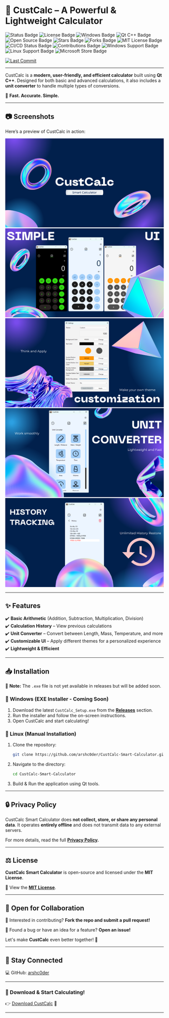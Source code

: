# 🧮 **CustCalc – A Powerful & Lightweight Calculator**

<p align="left">
  <img src="https://img.shields.io/badge/status-Beta-yellow.svg" alt="Status Badge"/>
  <img src="https://img.shields.io/github/license/arshc0der/CustCalc-Smart-Calculator?color=green" alt="License Badge"/>
  <img src="https://img.shields.io/badge/platform-Windows-0078D4.svg" alt="Windows Badge"/>
  <img src="https://img.shields.io/badge/tech-Qt%20C++-%23026A2B.svg" alt="Qt C++ Badge"/>
  <img src="https://img.shields.io/badge/open%20source-Yes-brightgreen.svg" alt="Open Source Badge"/>
  <img src="https://img.shields.io/github/stars/arshc0der/CustCalc-Smart-Calculator?style=social" alt="Stars Badge"/>
  <img src="https://img.shields.io/github/forks/arshc0der/CustCalc-Smart-Calculator?style=social" alt="Forks Badge"/>
  <img src="https://img.shields.io/badge/License-MIT-blue.svg" alt="MIT License Badge"/>
  <img src="https://img.shields.io/badge/Build-passing-brightgreen.svg" alt="CI/CD Status Badge"/>
  <img src="https://img.shields.io/badge/Contributions-welcome-orange.svg" alt="Contributions Badge"/>
  <img src="https://img.shields.io/badge/Windows%20Support-Yes-0078D4.svg" alt="Windows Support Badge"/>
  <img src="https://img.shields.io/badge/Linux%20Support-Comming%20Soon-FFCA28.svg" alt="Linux Support Badge"/>
  <img src="https://img.shields.io/badge/Download%20on%20Microsoft%20Store-Available-blue.svg" alt="Microsoft Store Badge"/>
</p>

<!-- Microsoft Store Badge for Download -->
<script type="module" src="https://get.microsoft.com/badge/ms-store-badge.bundled.js"></script>
<ms-store-badge
  productid="9n3m9k3b8b0b"
  productname="CustCalc Smart Calculator"
  window-mode="direct"
  theme="auto"
  size="large"
  language="en-us"
  animation="on">
</ms-store-badge>

[![Last Commit](https://img.shields.io/github/last-commit/arshc0der/CustCalc-Smart-Calculator)](https://github.com/arshc0der/CustCalc-Smart-Calculator/commits/main)

---

CustCalc is a **modern, user-friendly, and efficient calculator** built using **Qt C++**. Designed for both basic and advanced calculations, it also includes a **unit converter** to handle multiple types of conversions.  

🚀 **Fast. Accurate. Simple.**  

---

## **📷 Screenshots**  
Here’s a preview of CustCalc in action:  

![Screenshot 1](https://raw.githubusercontent.com/arshc0der/CustCalc-Smart-Calculator/refs/heads/main/ScreenShots_preview/1.png)  
![Screenshot 2](https://raw.githubusercontent.com/arshc0der/CustCalc-Smart-Calculator/refs/heads/main/ScreenShots_preview/2.png)  
![Screenshot 3](https://raw.githubusercontent.com/arshc0der/CustCalc-Smart-Calculator/refs/heads/main/ScreenShots_preview/3.png)  
![Screenshot 4](https://raw.githubusercontent.com/arshc0der/CustCalc-Smart-Calculator/refs/heads/main/ScreenShots_preview/4.png)  
![Screenshot 5](https://raw.githubusercontent.com/arshc0der/CustCalc-Smart-Calculator/refs/heads/main/ScreenShots_preview/5.png)  

---

## **✨ Features**  
✔️ **Basic Arithmetic** (Addition, Subtraction, Multiplication, Division)    
✔️ **Calculation History** – View previous calculations  
✔️ **Unit Converter** – Convert between Length, Mass, Temperature, and more  
✔️ **Customizable UI** – Apply different themes for a personalized experience  
✔️ **Lightweight & Efficient**  

---

## **📥 Installation**  
🚧 **Note:** The `.exe` file is not yet available in releases but will be added soon.  

### **🔹 Windows (EXE Installer - Coming Soon)**  
1. Download the latest `CustCalc_Setup.exe` from the **[Releases](https://github.com/arshc0der/CustCalc-Smart-Calculator/releases)** section.  
2. Run the installer and follow the on-screen instructions.  
3. Open CustCalc and start calculating!  

### **🔹 Linux (Manual Installation)**  
1. Clone the repository:  
   ```sh
   git clone https://github.com/arshc0der/CustCalc-Smart-Calculator.git
   ```  
2. Navigate to the directory:  
   ```sh
   cd CustCalc-Smart-Calculator
   ```  
3. Build & Run the application using Qt tools.  

---

## **🔒 Privacy Policy**  
CustCalc Smart Calculator does **not collect, store, or share any personal data**. It operates **entirely offline** and does not transmit data to any external servers.  

For more details, read the full **[Privacy Policy](https://github.com/arshc0der/CustCalc-Smart-Calculator/blob/main/privacy-policy.md).**  

---

## **⚖️ License**  
**CustCalc Smart Calculator** is open-source and licensed under the **MIT License**.  

🔗 View the **[MIT License](https://github.com/arshc0der/CustCalc-Smart-Calculator/blob/main/LICENSE)**.  

---

## **🤝 Open for Collaboration**  
🎯 Interested in contributing? **Fork the repo and submit a pull request!**  

🔹 Found a bug or have an idea for a feature? **Open an issue!**  

Let's make **CustCalc** even better together! 🚀  

---

## **📌 Stay Connected**  
💻 GitHub: [arshc0der](https://github.com/arshc0der)

---

### **🔗 Download & Start Calculating!**  
👉 [Download CustCalc](https://github.com/arshc0der/CustCalc-Smart-Calculator/releases) 🚀  

---